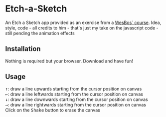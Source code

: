 # Etch-a-Sketch


An Etch a Sketch app provided as an exercise from a [WesBos\` course](https://wesbos.com/courses). Idea, style, code - all credits to him - that`s just my take on the javascript code - still pending the animation effects


## Installation

Nothing is required but your browser. Download and have fun!

## Usage
<kbd>↑</kbd>: draw a line upwards starting from the cursor position on canvas<br/>
<kbd>←</kbd>: draw a line leftwards starting from the cursor position on canvas<br/>
<kbd>↓</kbd>: draw a line downwards starting from the cursor position on canvas<br/>
<kbd>→</kbd>: draw a line rightwards starting from the cursor position on canvas <br/>
Click on the <kbd>Shake</kbd> button to erase the canvas

